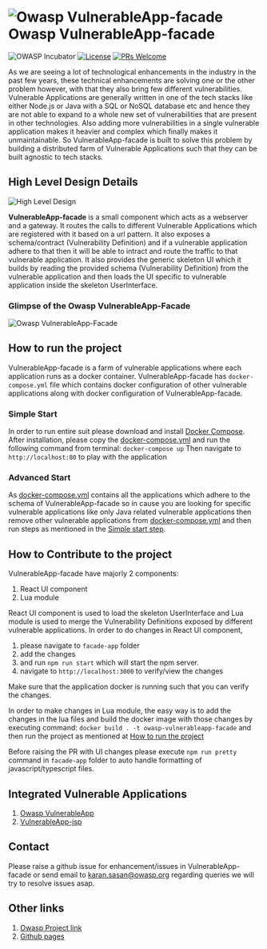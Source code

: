 #  ![Owasp VulnerableApp-facade](https://raw.githubusercontent.com/SasanLabs/VulnerableApp/master/docs/logos/Coloured/iconColoured.png)Owasp VulnerableApp-facade
![OWASP Incubator](https://img.shields.io/badge/owasp-incubator-blue.svg) [![License](https://img.shields.io/badge/License-Apache%202.0-blue.svg)](https://opensource.org/licenses/Apache-2.0) [![PRs Welcome](https://img.shields.io/badge/PRs-welcome-brightgreen.svg?style=flat-square)](http://makeapullrequest.com)

As we are seeing a lot of technological enhancements in the industry in the past few years, these technical enhancements are solving one or the other problem however, with that they also bring few different vulnerabilities. Vulnerable Applications are generally written in one of the tech stacks like either Node.js or Java with a SQL or NoSQL database etc and hence they are not able to expand to a whole new set of vulnerabilities that are present in other technologies. Also adding more vulnerabilities in a single vulnerable application makes it heavier and complex which finally makes it unmaintainable. So VulnerableApp-facade is built to solve this problem by building a distributed farm of Vulnerable Applications such that they can be built agnostic to tech stacks.

## High Level Design Details
![High Level Design](https://raw.githubusercontent.com/SasanLabs/VulnerableApp-facade/main/docs/images/VulnerableApp-facade.jpeg)

**VulnerableApp-facade** is a small component which acts as a webserver and a gateway. It routes the calls to different Vulnerable Applications which are registered with it based on a url pattern. It also exposes a schema/contract (Vulnerability Definition) and if a vulnerable application adhere to that then it will be able to intract and route the traffic to that vulnerable application. It also provides the generic skeleton UI which it builds by reading the provided schema (Vulnerability Definition) from the vulnerable application and then loads the UI specific to vulnerable application inside the skeleton UserInterface. 

### Glimpse of the Owasp VulnerableApp-Facade
![Owasp VulnerableApp-Facade](https://raw.githubusercontent.com/SasanLabs/VulnerableApp-facade/main/docs/images/gif/VulnerableApp-Facade.gif)

## How to run the project
VulnerableApp-facade is a farm of vulnerable applications where each application runs as a docker container. VulnerableApp-facade has `docker-compose.yml` file which contains docker configuration of other vulnerable applications along with docker configuration of VulnerableApp-facade. 
### Simple Start ###
In order to run entire suit please download and install [Docker Compose](https://docs.docker.com/compose/install/). After installation, please copy the [docker-compose.yml](https://github.com/SasanLabs/VulnerableApp-facade/blob/main/docker-compose.yml) and run the following command from terminal:
``` docker-compose up ```
Then navigate to ``` http://localhost:80 ``` to play with the application

### Advanced Start ###
As [docker-compose.yml](https://github.com/SasanLabs/VulnerableApp-facade/blob/main/docker-compose.yml) contains all the applications which adhere to the schema of VulnerableApp-facade so in cause you are looking for specific vulnerable applications like only Java related vulnerable applications then remove other vulnerable applications from [docker-compose.yml](https://github.com/SasanLabs/VulnerableApp-facade/blob/main/docker-compose.yml) and then run steps as mentioned in the [Simple start step](#simple-start).

## How to Contribute to the project
VulnerableApp-facade have majorly 2 components:
1. React UI component
2. Lua module

React UI component is used to load the skeleton UserInterface and Lua module is used to merge the Vulnerability Definitions exposed by different vulnerable applications.
In order to do changes in React UI component, 
1. please navigate to `facade-app` folder 
2. add the changes
3. and run `npm run start` which will start the npm server.
4. navigate to `http://localhost:3000` to verify/view the changes
 
Make sure that the application docker is running such that you can verify the changes.

In order to make changes in Lua module, the easy way is to add the changes in the lua files and build the docker image with those changes
by executing command: ```docker build . -t owasp-vulnerableapp-facade``` and then run the project as mentioned at [How to run the project](#how-to-run-the-project) 

Before raising the PR with UI changes please execute `npm run pretty` command in `facade-app` folder to auto handle formatting of javascript/typescript files.

## Integrated Vulnerable Applications
1. [Owasp VulnerableApp](https://github.com/SasanLabs/VulnerableApp)
2. [VulnerableApp-jsp](https://github.com/SasanLabs/VulnerableApp-jsp)

## Contact ##
Please raise a github issue for enhancement/issues in VulnerableApp-facade or send email to karan.sasan@owasp.org regarding queries
we will try to resolve issues asap.

## Other links ##
1. [Owasp Project link](https://owasp.org/www-project-vulnerableapp-facade/)
2. [Github pages](https://sasanlabs.github.io/VulnerableApp-facade/)

